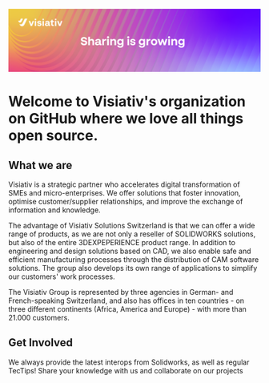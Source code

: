 ![Banner](https://github.com/VisiativSwiss/.github/blob/main/profile/Cover%20Linkedin%20personal%20profile_CH.png?raw=true)

# Welcome to Visiativ's organization on GitHub where we love all things open source.

## What we are

Visiativ is a strategic partner who accelerates digital transformation of SMEs and micro-enterprises. We offer solutions that foster innovation, optimise customer/supplier relationships, and improve the exchange of information and knowledge.

The advantage of Visiativ Solutions Switzerland is that we can offer a wide range of products, as we are not only a reseller of SOLIDWORKS solutions, but also of the entire 3DEXPEPERIENCE product range. In addition to engineering and design solutions based on CAD, we also enable safe and efficient manufacturing processes through the distribution of CAM software solutions. The group also develops its own range of applications to simplify our customers' work processes.

The Visiativ Group is represented by three agencies in German- and French-speaking Switzerland, and also has offices in ten countries - on three different continents (Africa, America and Europe) - with more than 21.000 customers.

## Get Involved
We always provide the latest interops from Solidworks, as well as regular TecTips!
Share your knowledge with us and collaborate on our projects
